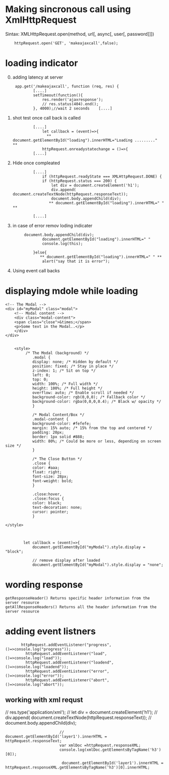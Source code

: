 
# Making sincronous call using XmlHttpRequest

Sintax: XMLHttpRequest.open(method, url[, async[, user[, password]]])

        httpRequest.open('GET', 'makeajaxcall',false);

# loading indicator
0. adding latency at server 


        app.get('/makeajaxcall', function (req, res) {
                [....]
                setTimeout(function(){
                    res.render('ajaxresponse');
                    // res.status(404).end();
                }, 4000);//wait 2 seconds    [....]



1. shot test once call back is called

                [....]
                    let callback = (event)=>{
                      **   document.getElementById("loading").innerHTML="Loading ........."  **
                    httpRequest.onreadystatechange = ()=>{
                [....]

2. Hide once compleated

                [....]
                    if (httpRequest.readyState === XMLHttpRequest.DONE) {
                    if (httpRequest.status === 200) {
                        let div = document.createElement('h1');
                        div.append( document.createTextNode(httpRequest.responseText));
                        document.body.appendChild(div);  
                       ** document.getElementById("loading").innerHTML=" " **
                        
                [....]

3. in case of error remov loding indicater

            document.body.appendChild(div);  
                    document.getElementById("loading").innerHTML=" "
                    console.log(this);
                    
                }else{
                   ** document.getElementById("loading").innerHTML=" " **
                    alert("say that it is error");

4. Using event call backs


# displaying mdole while loading

    <!-- The Modal -->
    <div id="myModal" class="modal">
        <!-- Modal content -->
        <div class="modal-content">
        <span class="close">&times;</span>
        <p>Some text in the Modal..</p>
        </div>
    </div>


        <style>
             /* The Modal (background) */
                .modal {
                display: none; /* Hidden by default */
                position: fixed; /* Stay in place */
                z-index: 1; /* Sit on top */
                left: 0;
                top: 0;
                width: 100%; /* Full width */
                height: 100%; /* Full height */
                overflow: auto; /* Enable scroll if needed */
                background-color: rgb(0,0,0); /* Fallback color */
                background-color: rgba(0,0,0,0.4); /* Black w/ opacity */
                }

                /* Modal Content/Box */
                .modal-content {
                background-color: #fefefe;
                margin: 15% auto; /* 15% from the top and centered */
                padding: 20px;
                border: 1px solid #888;
                width: 80%; /* Could be more or less, depending on screen size */
                }

                /* The Close Button */
                .close {
                color: #aaa;
                float: right;
                font-size: 28px;
                font-weight: bold;
                }

                .close:hover,
                .close:focus {
                color: black;
                text-decoration: none;
                cursor: pointer;
                }

    </style>



            let callback = (event)=>{
                document.getElementById("myModal").style.display = "block";

                // remove display after loaded
                document.getElementById("myModal").style.display = "none";



# wording response
    getResponseHeader()	Returns specific header information from the server resource
    getAllResponseHeaders()	Returns all the header information from the server resource


# adding event listners

           httpRequest.addEventListener("progress", ()=>console.log("progress"));
             httpRequest.addEventListener("load", ()=>console.log("load"));
             httpRequest.addEventListener("loadend", ()=>console.log("loadend"));
             httpRequest.addEventListener("error", ()=>console.log("error"));
             httpRequest.addEventListener("abort", ()=>console.log("abort"));



working with xml requst
--------------------------
  // res.type('application/xml');
 // let div = document.createElement('h1');
                            // div.append( document.createTextNode(httpRequest.responseText));
                            // document.body.appendChild(div);  

                            //  document.getElementById('layer1').innerHTML =  httpRequest.responseText;
                            var xmlDoc =httpRequest.responseXML;
                            console.log(xmlDoc.getElementsByTagName('h3')[0]);

                             document.getElementById('layer1').innerHTML =  httpRequest.responseXML.getElementsByTagName('h3')[0].innerHTML;
                    